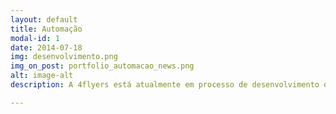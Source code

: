 ```yaml
---
layout: default
title: Automação
modal-id: 1
date: 2014-07-18
img: desenvolvimento.png
img_on_post: portfolio_automacao_news.png
alt: image-alt
description: A 4flyers está atualmente em processo de desenvolvimento de um novo produto para o mercado. Em breve será possível automatizar suas lâmpadas de casa em um processo revolucionário! Sem reformas e com um preço bem abaixo do mercado, você terá o controle da iluminação de sua casa através de um smartphone, poderá acender ou apagar todas as lâmpadas com apenas um simples toque em um interruptor. Programar cenários de iluminação, horários de funcionamento de cada ponto de luz e triways virtuais são apenas algumas das vantagens de ter seu sistema de iluminação automatizado.E para isso bastará a substituição dos interruptores de sua casa. Entre em contato para ser um dos primeiros a adiquirir!

---
```

